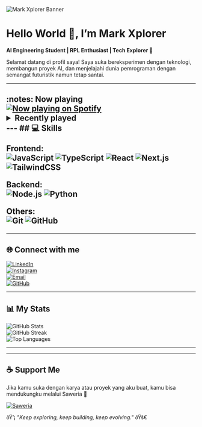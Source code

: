 ![Mark Xplorer Banner](https://via.placeholder.com/1200x300/0d0d0d/00ff99?text=Mark+Xplorer+🚀+|+AI+Engineer+in+Progress)

# Hello World 👋, I’m Mark Xplorer  
**AI Engineering Student | RPL Enthusiast | Tech Explorer 🚀**  

Selamat datang di profil saya! Saya suka bereksperimen dengan teknologi, membangun proyek AI, dan menjelajahi dunia pemrograman dengan semangat futuristik namun tetap santai.  

---
<h2>:notes: Now playing <!-- <a href="https://www.last.fm/user/carol-helo"><img alt="last song I've listened to" src="https://badges.lastfm.workers.dev/last-played?user=carol-helo&color=7E3ACE&logoColor=7E3ACE&label=Last+song+I've+listened+to"></a></h2>-->
</br>
<a href="https://open.spotify.com/user/31lnn6iv3gugv4kpc2mjusnwv7cq"><img src="https://spotify-now-playing-carol42.vercel.app/api/spotify" alt="Now playing on Spotify" ></a>

<details>
    <summary>Recently played</summary>
    <a href="https://open.spotify.com/user/31lnn6iv3gugv4kpc2mjusnwv7cq"><img src="https://spotify-recently-played-readme.vercel.app/api?user=31lnn6iv3gugv4kpc2mjusnwv7cq&unique=true&count=10" alt="Spotify recently played"></a>
</details>
---
## 💻 Skills  

**Frontend:**  
![JavaScript](https://img.shields.io/badge/JavaScript-323330?style=for-the-badge&logo=javascript&logoColor=F7DF1E)
![TypeScript](https://img.shields.io/badge/TypeScript-007ACC?style=for-the-badge&logo=typescript&logoColor=white)
![React](https://img.shields.io/badge/React-20232A?style=for-the-badge&logo=react&logoColor=61DAFB)
![Next.js](https://img.shields.io/badge/Next.js-000000?style=for-the-badge&logo=nextdotjs&logoColor=white)
![TailwindCSS](https://img.shields.io/badge/Tailwind_CSS-38B2AC?style=for-the-badge&logo=tailwindcss&logoColor=white)  

**Backend:**  
![Node.js](https://img.shields.io/badge/Node.js-43853D?style=for-the-badge&logo=node.js&logoColor=white)
![Python](https://img.shields.io/badge/Python-14354C?style=for-the-badge&logo=python&logoColor=white)  

**Others:**  
![Git](https://img.shields.io/badge/Git-F05032?style=for-the-badge&logo=git&logoColor=white)
![GitHub](https://img.shields.io/badge/GitHub-100000?style=for-the-badge&logo=github&logoColor=white)

---

## 🌐 Connect with me  
[![LinkedIn](https://img.shields.io/badge/LinkedIn-0A66C2?style=for-the-badge&logo=linkedin&logoColor=white)](https://linkedin.com/in/markxplorer)  
[![Instagram](https://img.shields.io/badge/Instagram-E4405F?style=for-the-badge&logo=instagram&logoColor=white)](https://instagram.com/_markxplorer.io)  
[![Email](https://img.shields.io/badge/Email-D14836?style=for-the-badge&logo=gmail&logoColor=white)](mailto:contact@markxplorer.my.id)  
[![GitHub](https://img.shields.io/badge/GitHub_Profile-181717?style=for-the-badge&logo=github&logoColor=white)](https://github.com/MarkXplorer)  

---

## 📊 My Stats  
![GitHub Stats](https://github-readme-stats.vercel.app/api?username=MarkXplorer&show_icons=true&theme=radical)  
![GitHub Streak](https://github-readme-streak-stats.herokuapp.com/?user=MarkXplorer&theme=radical)  
![Top Languages](https://github-readme-stats.vercel.app/api/top-langs/?username=MarkXplorer&layout=compact&theme=radical)  

---

---

## ☕ Support Me  
Jika kamu suka dengan karya atau proyek yang aku buat, kamu bisa mendukungku melalui Saweria 💚  

[![Saweria](https://img.shields.io/badge/Saweria-FF6F00?style=for-the-badge&logo=kofi&logoColor=white)](https://saweria.co/MarkXplorer)

ðŸ’¡ *"Keep exploring, keep building, keep evolving."* ðŸš€
